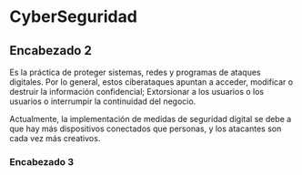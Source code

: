 # CyberSeguridad
## Encabezado 2
Es la práctica de proteger sistemas, redes y programas de ataques digitales. Por lo general, estos ciberataques apuntan a acceder, modificar o destruir la información confidencial; Extorsionar a los usuarios o los usuarios o interrumpir la continuidad del negocio.

Actualmente, la implementación de medidas de seguridad digital se debe a que hay más dispositivos conectados que personas, y los atacantes son cada vez más creativos.
### Encabezado 3

